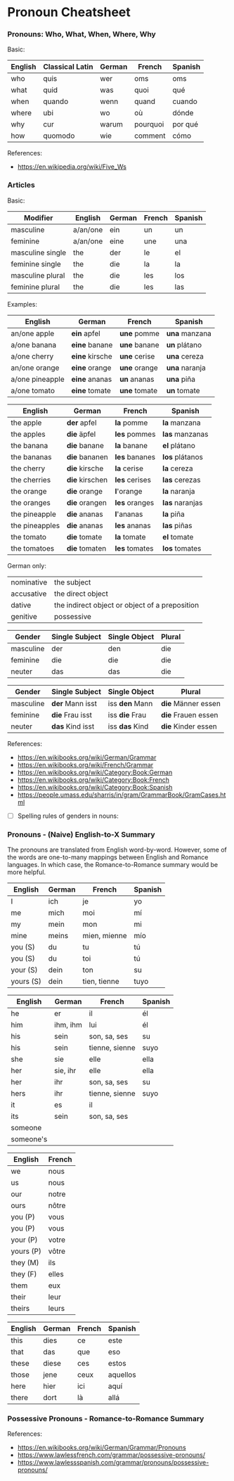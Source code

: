 # Pronoun Cheatsheet

### Pronouns: Who, What, When, Where, Why

Basic:

| English   | Classical Latin   | German    | French    | Spanish   |
| --        | --                | --        | --        | --        |
| who       | quis              | wer       | oms       | oms       |
| what      | quid              | was       | quoi      | qué       |
| when      | quando            | wenn      | quand     | cuando    |
| where     | ubi               | wo        | où        | dónde     |
| why       | cur               | warum     | pourquoi  | por qué   |
| how       | quomodo           | wie       | comment   | cómo      |

References:

* https://en.wikipedia.org/wiki/Five_Ws

### Articles

Basic:

| Modifier          | English   | German    | French    | Spanish   |
| --                | --        | --        | --        | --        |
| masculine         | a/an/one  | ein       | un        | un        |
| feminine          | a/an/one  | eine      | une       | una       |
| masculine single  | the       | der       | le        | el        |
| feminine single   | the       | die       | la        | la        |
| masculine plural  | the       | die       | les       | los       |
| feminine plural   | the       | die       | les       | las       |

Examples:

| English           | German            | French            | Spanish           |
| --                | --                | --                | --                |
| an/one apple      | **ein**  apfel    | **une** pomme     | **una** manzana   |
| a/one banana      | **eine** banane   | **une** banane    | **un**  plátano   |
| a/one cherry      | **eine** kirsche  | **une** cerise    | **una** cereza    |
| an/one orange     | **eine** orange   | **une** orange    | **una** naranja   |
| a/one pineapple   | **eine** ananas   | **un**  ananas    | **una** piña      |
| a/one tomato      | **eine** tomate   | **une** tomate    | **un**  tomate    |

| English           | German            | French            | Spanish       |
| --                | --                | --                | --            |
| the apple         | **der** apfel     | **la**  pomme     | **la**  manzana    |
| the apples        | **die** äpfel     | **les** pommes    | **las** manzanas  |
| the banana        | **die** banane    | **la**  banane    | **el**  plátano    |
| the bananas       | **die** bananen   | **les** bananes   | **los** plátanos  |
| the cherry        | **die** kirsche   | **la**  cerise    | **la**  cereza     |
| the cherries      | **die** kirschen  | **les** cerises   | **las** cerezas   |
| the orange        | **die** orange    | **l**'orange      | **la**  naranja    |
| the oranges       | **die** orangen   | **les** oranges   | **las** naranjas  |
| the pineapple     | **die** ananas    | **l**'ananas      | **la**  piña       |
| the pineapples    | **die** ananas    | **les** ananas    | **las** piñas     |
| the tomato        | **die** tomate    | **la**  tomate    | **el**  tomate     |
| the tomatoes      | **die** tomaten   | **les** tomates   | **los** tomates   |

German only:

|               |                                                   |
| --            | --                                                |
| nominative    | the subject                                       |
| accusative    | the direct object                                 |
| dative        | the indirect object or object of a preposition    |
| genitive      | possessive                                        |

| Gender    | Single Subject    | Single Object | Plural    |
| --        | --                | --            | --        |
| masculine | der               | den           | die       |
| feminine  | die               | die           | die       |
| neuter    | das               | das           | die       |

| Gender    | Single Subject    | Single Object     | Plural                |
| --        | --                | --                | --                    |
| masculine | **der** Mann isst | iss **den** Mann  | **die** Männer essen  |
| feminine  | **die** Frau isst | iss **die** Frau  | **die** Frauen essen  |
| neuter    | **das** Kind isst | iss **das** Kind  | **die** Kinder essen  |

References:

* https://en.wikibooks.org/wiki/German/Grammar
* https://en.wikibooks.org/wiki/French/Grammar
* https://en.wikibooks.org/wiki/Category:Book:German
* https://en.wikibooks.org/wiki/Category:Book:French
* https://en.wikibooks.org/wiki/Category:Book:Spanish
* https://people.umass.edu/sharris/in/gram/GrammarBook/GramCases.html

- [ ] Spelling rules of genders in nouns:

### Pronouns - (Naive) English-to-X Summary

The pronouns are translated from English word-by-word.
However, some of the words are one-to-many mappings between English and Romance languages.
In which case, the Romance-to-Romance summary would be more helpful.

| English   | German    | French        | Spanish   |
| --        | --        | --            | --        |
| I         | ich       | je            | yo        |
| me        | mich      | moi           | mí        |
| my        | mein      | mon           | mi        |
| mine      | meins     | mien, mienne  | mío       |
| you    (S)| du        | tu            | tú        |
| you    (S)| du        | toi           | tú        |
| your   (S)| dein      | ton           | su        |
| yours  (S)| dein      | tien, tienne  | tuyo      |

| English   | German    | French        | Spanish   |
| --        | --        | --            | --        |
| he        | er        | il            | él        |
| him       | ihm, ihm  | lui           | él        |
| his       | sein      | son, sa, ses  | su        |
| his       | sein      | tienne, sienne| suyo      |
| she       | sie       | elle          | ella      |
| her       | sie, ihr  | elle          | ella      |
| her       | ihr       | son, sa, ses  | su        |
| hers      | ihr       | tienne, sienne| suyo      |
| it        | es        | il            |
| its       | sein      | son, sa, ses  |
| someone   |
| someone's |

| English   | French        |
| --        | --            |
| we        | nous          |
| us        | nous          |
| our       | notre         |
| ours      | nôtre         |
| you    (P)| vous          |
| you    (P)| vous          |
| your   (P)| votre         |
| yours  (P)| vôtre         |
| they   (M)| ils           |
| they   (F)| elles         |
| them      | eux           |
| their     | leur          |
| theirs    | leurs         |

| English   | German    | French    | Spanish   |
| --        | --        | --        | --        |
| this      | dies      | ce        | este      |
| that      | das       | que       | eso       |
| these     | diese     | ces       | estos     |
| those     | jene      | ceux      | aquellos  |
| here      | hier      | ici       | aquí      |
| there     | dort      | là        | allá      |

### Possessive Pronouns - Romance-to-Romance Summary

References:

* https://en.wikibooks.org/wiki/German/Grammar/Pronouns
* https://www.lawlessfrench.com/grammar/possessive-pronouns/
* https://www.lawlessspanish.com/grammar/pronouns/possessive-pronouns/

